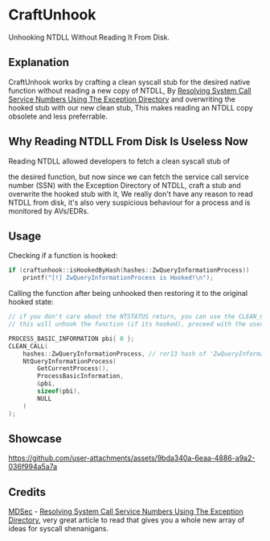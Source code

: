 
# CraftUnhook
Unhooking NTDLL Without Reading It From Disk.

## Explanation
CraftUnhook works by crafting a clean syscall stub for the desired native function without reading a new copy of NTDLL, By [Resolving System Call Service Numbers Using The Exception Directory](https://www.mdsec.co.uk/2022/04/resolving-system-service-numbers-using-the-exception-directory/) and overwriting the hooked stub with our new clean stub, This makes reading an NTDLL copy obsolete and less preferrable.

## Why Reading NTDLL From Disk Is Useless Now
Reading NTDLL allowed developers to fetch a clean syscall stub of 

the desired function, but now since we can fetch the service call service number (SSN) with the Exception Directory of NTDLL, craft a stub and overwrite the hooked stub with it, We really don't have any reason to read NTDLL from disk, it's also very suspicious behaviour for a process and is monitored by AVs/EDRs.

## Usage
Checking if a function is hooked:
```cpp
if (craftunhook::isHookedByHash(hashes::ZwQueryInformationProcess))
    printf("[!] ZwQueryInformationProcess is Hooked!\n");
```

Calling the function after being unhooked then restoring it to the original hooked state:
```cpp
// if you don't care about the NTSTATUS return, you can use the CLEAN_CALL macro.
// this will unhook the function (if its hooked), proceed with the users call and then restore it (if it was hooked) to its original state.

PROCESS_BASIC_INFORMATION pbi{ 0 };
CLEAN_CALL(
    hashes::ZwQueryInformationProcess, // ror13 hash of 'ZwQueryInformationProcess'
    NtQueryInformationProcess(
        GetCurrentProcess(),
        ProcessBasicInformation,
        &pbi,
        sizeof(pbi),
        NULL
    )
);
```

## Showcase
https://github.com/user-attachments/assets/9bda340a-6eaa-4886-a9a2-036f994a5a7a

## Credits
[MDSec](https://www.mdsec.co.uk/) - [Resolving System Call Service Numbers Using The Exception Directory](https://www.mdsec.co.uk/2022/04/resolving-system-service-numbers-using-the-exception-directory/), very great article to read that gives you a whole new array of ideas for syscall shenanigans.

